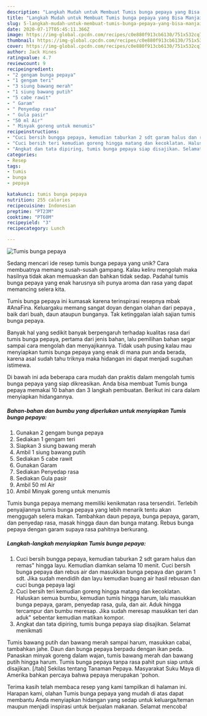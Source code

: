 ```yaml
---
description: "Langkah Mudah untuk Membuat Tumis bunga pepaya yang Bisa Manjain Lidah"
title: "Langkah Mudah untuk Membuat Tumis bunga pepaya yang Bisa Manjain Lidah"
slug: 5-langkah-mudah-untuk-membuat-tumis-bunga-pepaya-yang-bisa-manjain-lidah
date: 2020-07-17T05:45:11.366Z
image: https://img-global.cpcdn.com/recipes/c0e880f913cb6130/751x532cq70/tumis-bunga-pepaya-foto-resep-utama.jpg
thumbnail: https://img-global.cpcdn.com/recipes/c0e880f913cb6130/751x532cq70/tumis-bunga-pepaya-foto-resep-utama.jpg
cover: https://img-global.cpcdn.com/recipes/c0e880f913cb6130/751x532cq70/tumis-bunga-pepaya-foto-resep-utama.jpg
author: Jack Hines
ratingvalue: 4.7
reviewcount: 9
recipeingredient:
- "2 gengam bunga pepaya"
- "1 gengam teri"
- "3 siung bawang merah"
- "1 siung bawang putih"
- "5 cabe rawit"
- " Garam"
- " Penyedap rasa"
- " Gula pasir"
- "50 ml Air"
- " Minyak goreng untuk menumis"
recipeinstructions:
- "Cuci bersih bungga pepaya, kemudian taburkan 2 sdt garam halus dan remas&#34; hingga layu. Kemudian diamkan selama 10 menit. Cuci bersih bunga pepaya dan rebus air dan masukkan bunga pepaya dan garam 1 sdt. Jika sudah mendidih dan layu kemudian buang air hasil rebusan dan cuci bunga pepaya lagi"
- "Cuci bersih teri kemudian goreng hingga matang dan kecoklatan. Haluskan semua bumbu, kemudian tumis hingga harum, lalu masukkan bunga pepaya, garam, penyedap rasa, gula, dan air. Aduk hingga tercampur dan bumbu meresap. Jika sudah meresap masukkan teri dan aduk&#34; sebentar kemudian matikan kompor."
- "Angkat dan tata dipiring, tumis bunga pepaya siap disajikan. Selamat menikmati"
categories:
- Resep
tags:
- tumis
- bunga
- pepaya

katakunci: tumis bunga pepaya 
nutrition: 255 calories
recipecuisine: Indonesian
preptime: "PT23M"
cooktime: "PT60M"
recipeyield: "3"
recipecategory: Lunch

---
```



![Tumis bunga pepaya](https://img-global.cpcdn.com/recipes/c0e880f913cb6130/751x532cq70/tumis-bunga-pepaya-foto-resep-utama.jpg)

Sedang mencari ide resep tumis bunga pepaya yang unik? Cara membuatnya memang susah-susah gampang. Kalau keliru mengolah maka hasilnya tidak akan memuaskan dan bahkan tidak sedap. Padahal tumis bunga pepaya yang enak harusnya sih punya aroma dan rasa yang dapat memancing selera kita.

Tumis bunga pepaya ini kumasak karena terinspirasi resepnya mbak #AnaFina. Keluargaku memang sangat doyan dengan olahan dari pepaya , baik dari buah, daun ataupun bunganya. Tak ketinggalan ialah sajian tumis bunga pepaya.

Banyak hal yang sedikit banyak berpengaruh terhadap kualitas rasa dari tumis bunga pepaya, pertama dari jenis bahan, lalu pemilihan bahan segar sampai cara mengolah dan menyajikannya. Tidak usah pusing kalau mau menyiapkan tumis bunga pepaya yang enak di mana pun anda berada, karena asal sudah tahu triknya maka hidangan ini dapat menjadi suguhan istimewa.


Di bawah ini ada beberapa cara mudah dan praktis dalam mengolah tumis bunga pepaya yang siap dikreasikan. Anda bisa membuat Tumis bunga pepaya memakai 10 bahan dan 3 langkah pembuatan. Berikut ini cara dalam menyiapkan hidangannya.

<!--inarticleads1-->

##### Bahan-bahan dan bumbu yang diperlukan untuk menyiapkan Tumis bunga pepaya:

1. Gunakan 2 gengam bunga pepaya
1. Sediakan 1 gengam teri
1. Siapkan 3 siung bawang merah
1. Ambil 1 siung bawang putih
1. Sediakan 5 cabe rawit
1. Gunakan  Garam
1. Sediakan  Penyedap rasa
1. Sediakan  Gula pasir
1. Ambil 50 ml Air
1. Ambil  Minyak goreng untuk menumis


Tumis bunga pepaya memang memiliki kenikmatan rasa tersendiri. Terlebih penyajiannya tumis bunga pepaya yang lebih menarik tentu akan menggugah selera makan. Tambahkan daun pepaya, bunga pepaya, garam, dan penyedap rasa, masak hingga daun dan bunga matang. Rebus bunga pepaya dengan garam supaya rasa pahitnya berkurang. 

<!--inarticleads2-->

##### Langkah-langkah menyiapkan Tumis bunga pepaya:

1. Cuci bersih bungga pepaya, kemudian taburkan 2 sdt garam halus dan remas&#34; hingga layu. Kemudian diamkan selama 10 menit. Cuci bersih bunga pepaya dan rebus air dan masukkan bunga pepaya dan garam 1 sdt. Jika sudah mendidih dan layu kemudian buang air hasil rebusan dan cuci bunga pepaya lagi
1. Cuci bersih teri kemudian goreng hingga matang dan kecoklatan. Haluskan semua bumbu, kemudian tumis hingga harum, lalu masukkan bunga pepaya, garam, penyedap rasa, gula, dan air. Aduk hingga tercampur dan bumbu meresap. Jika sudah meresap masukkan teri dan aduk&#34; sebentar kemudian matikan kompor.
1. Angkat dan tata dipiring, tumis bunga pepaya siap disajikan. Selamat menikmati


Tumis bawang putih dan bawang merah sampai harum, masukkan cabai, tambahkan jahe. Daun dan bunga pepaya berpadu dengan ikan peda. Panaskan minyak goreng dalam wajan, tumis bawang merah dan bawang putih hingga harum. Tumis bunga pepaya tanpa rasa pahit pun siap untuk disajikan. [/tab] Sekilas tentang Tanaman Pepaya. Masyarakat Suku Maya di Amerika bahkan percaya bahwa pepaya merupakan &#39;pohon. 

Terima kasih telah membaca resep yang kami tampilkan di halaman ini. Harapan kami, olahan Tumis bunga pepaya yang mudah di atas dapat membantu Anda menyiapkan hidangan yang sedap untuk keluarga/teman maupun menjadi inspirasi untuk berjualan makanan. Selamat mencoba!
